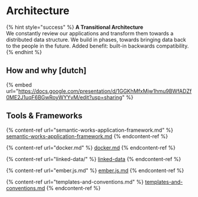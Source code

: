 # Architecture

{% hint style="success" %}
**A Transitional Architecture**\
We constantly review our applications and transform them towards a distributed data structure. We build in phases, towards bringing data back to the people in the future. Added benefit: built-in backwards compatibility.
{% endhint %}

## How and why \[dutch]

{% embed url="https://docs.google.com/presentation/d/1GGKhMfxMjw1hmu9BWfADZf0ME2J1uqF6BGwRoyWYYvM/edit?usp=sharing" %}

## Tools & Frameworks

{% content-ref url="semantic-works-application-framework.md" %}
[semantic-works-application-framework.md](semantic-works-application-framework.md)
{% endcontent-ref %}

{% content-ref url="docker.md" %}
[docker.md](docker.md)
{% endcontent-ref %}

{% content-ref url="linked-data/" %}
[linked-data](linked-data/)
{% endcontent-ref %}

{% content-ref url="ember.js.md" %}
[ember.js.md](ember.js.md)
{% endcontent-ref %}

{% content-ref url="templates-and-conventions.md" %}
[templates-and-conventions.md](templates-and-conventions.md)
{% endcontent-ref %}
